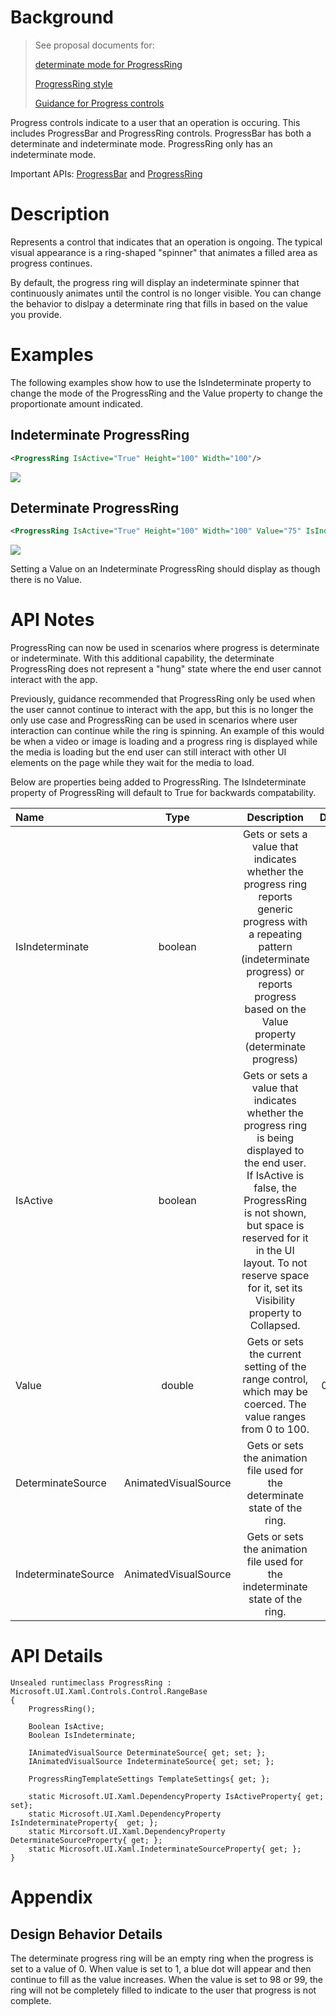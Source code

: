 # Background
>See proposal documents for:
>
> [determinate mode for ProgressRing](https://github.com/microsoft/microsoft-ui-xaml/issues/688) 
>
> [ProgressRing style](https://github.com/microsoft/microsoft-ui-xaml/issues/837)
>
> [Guidance for Progress controls](https://github.com/microsoft/microsoft-ui-xaml/issues/880)

Progress controls indicate to a user that an operation is occuring. This includes ProgressBar and ProgressRing controls. ProgressBar has both a determinate and indeterminate mode. ProgressRing only has an indeterminate mode. 

Important APIs: [ProgressBar](https://docs.microsoft.com/en-us/uwp/api/windows.ui.xaml.controls.progressbar) and [ProgressRing](https://docs.microsoft.com/en-us/uwp/api/windows.ui.xaml.controls.progressring)
# Description
 Represents a control that indicates that an operation is ongoing. The typical visual appearance is a ring-shaped "spinner" that animates a filled area as progress continues.

 By default, the progress ring will display an indeterminate spinner that continuously animates until the control is no longer visible. You can change the behavior to dislpay a determinate ring that fills in based on the value you provide.

# Examples

The following examples show how to use the IsIndeterminate property to change the mode of the ProgressRing and the Value property to change the proportionate amount indicated. 

## Indeterminate ProgressRing

```xml
<ProgressRing IsActive="True" Height="100" Width="100"/>
```

![](images/ProgressRing-indeterminate.jpg)
## Determinate ProgressRing

```xml
<ProgressRing IsActive="True" Height="100" Width="100" Value="75" IsIndeterminate="False"/>
```
![](images/ProgressRing-determinate.PNG)

Setting a Value on an Indeterminate ProgressRing should display as though there is no Value.


# API Notes
<!-- Option 1: Give a one or two line description of each API (type
and member), or at least the ones that aren't obvious
from their name.  These descriptions are what show up
in IntelliSense. For properties, specify the default value of the property if it
isn't the type's default (for example an int-typed property that doesn't default to zero.) -->

<!-- Option 2: Put these descriptions in the below API Details section,
with a "///" comment above the member or type. -->
ProgressRing can now be used in scenarios where progress is determinate or indeterminate. With this additional capability, the determinate ProgressRing does not represent a "hung" state where the end user cannot interact with the app. 

Previously, guidance recommended that ProgressRing only be used when the user cannot continue to interact with the app, but this is no longer the only use case and ProgressRing can be used in scenarios where user interaction can continue while the ring is spinning. An example of this would be when a video or image is loading and a progress ring is displayed while the media is loading but the end user can still interact with other UI elements on the page while they wait for the media to load.

Below are properties being added to ProgressRing. The IsIndeterminate property of ProgressRing will default to True for backwards compatability.

|Name | Type | Description | Default | 
|:--|:-:|:-:|:-:|
| IsIndeterminate | boolean | Gets or sets a value that indicates whether the progress ring reports generic progress with a repeating pattern (indeterminate progress) or reports progress based on the Value property (determinate progress) | True | 
| IsActive | boolean | Gets or sets a value that indicates whether the progress ring is being displayed to the end user. If IsActive is false, the ProgressRing is not shown, but space is reserved for it in the UI layout. To not reserve space for it, set its Visibility property to Collapsed. | True |
| Value | double | Gets or sets the current setting of the range control, which may be coerced. The value ranges from 0 to 100. | 0-100 | 
| DeterminateSource | AnimatedVisualSource | Gets or sets the animation file used for the determinate state of the ring. | N/A | 
| IndeterminateSource | AnimatedVisualSource | Gets or sets the animation file used for the indeterminate state of the ring. | N/A | 

# API Details
<!-- The exact API, in MIDL3 format (https://docs.microsoft.com/en-us/uwp/midl-3/) -->
```xaml
Unsealed runtimeclass ProgressRing : Microsoft.UI.Xaml.Controls.Control.RangeBase
{
    ProgressRing();
 
    Boolean IsActive;
    Boolean IsIndeterminate; 

    IAnimatedVisualSource DeterminateSource{ get; set; };
    IAnimatedVisualSource IndeterminateSource{ get; set; };

    ProgressRingTemplateSettings TemplateSettings{ get; };
 
    static Microsoft.UI.Xaml.DependencyProperty IsActiveProperty{ get; set};
    static Microsoft.UI.Xaml.DependencyProperty IsIndeterminateProperty{  get; };
    static Mircorsoft.UI.Xaml.DependencyProperty DeterminateSourceProperty{ get; };
    static Microsoft.UI.Xaml.IndeterminateSourceProperty{ get; };
}
```


# Appendix
<!-- Anything else that you want to write down for posterity, but 
that isn't necessary to understand the purpose and usage of the API.
For example, implementation details. -->

## Design Behavior Details
The determinate progress ring will be an empty ring when the progress is set to a value of 0. When value is set to 1, a blue dot will appear and then continue to fill as the value increases. When the value is set to 98 or 99, the ring will not be completely filled to indicate to the user that progress is not complete. 
